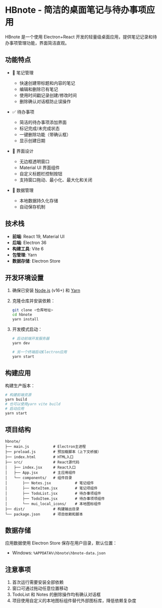 # HBnote - 简洁的桌面笔记与待办事项应用

HBnote 是一个使用 Electron+React 开发的轻量级桌面应用，提供笔记记录和待办事项管理功能，界面简洁直观。

## 功能特点

- 📝 笔记管理

  - 快速创建带标题和内容的笔记
  - 编辑和删除已有笔记
  - 使用时间戳记录创建/修改时间
  - 删除确认对话框防止误操作

- ✅ 待办事项

  - 简洁的待办事项添加界面
  - 标记完成/未完成状态
  - 一键删除功能（带确认框）
  - 显示创建日期

- 🎨 界面设计

  - 无边框透明窗口
  - Material UI 界面组件
  - 自定义标题栏控制按钮
  - 支持窗口拖动、最小化、最大化和关闭

- 💾 数据管理
  - 本地数据持久化存储
  - 自动保存机制

## 技术栈

- **前端**: React 19, Material UI
- **后端**: Electron 36
- **构建工具**: Vite 6
- **包管理**: Yarn
- **数据存储**: Electron Store

## 开发环境设置

1. 确保已安装 [Node.js](https://nodejs.org/) (v16+) 和 [Yarn](https://yarnpkg.com/)

2. 克隆仓库并安装依赖：

   ```bash
   git clone <仓库地址>
   cd hbnote
   yarn install
   ```

3. 开发模式启动：

   ```bash
   # 启动前端开发服务器
   yarn dev

   # 另一个终端启动Electron应用
   yarn start
   ```

## 构建应用

构建生产版本：

```bash
# 构建前端资源
yarn build
# 也可以使用yarn vite build
# 启动应用
yarn start
```

## 项目结构

```
hbnote/
├── main.js           # Electron主进程
├── preload.js        # 预加载脚本（上下文桥接）
├── index.html        # HTML入口
├── src/              # React源代码
│   ├── index.jsx     # React入口
│   ├── App.jsx       # 主应用组件
│   └── components/   # 组件目录
│       ├── Notes.jsx           # 笔记组件
│       ├── NoteItem.jsx        # 笔记项组件
│       ├── TodoList.jsx        # 待办事项组件
│       ├── TodoItem.jsx        # 待办事项项组件
│       └── mui_local_icons/    # 本地图标组件
├── dist/             # 构建输出目录
└── package.json      # 项目依赖和脚本
```

## 数据存储

应用数据使用 Electron Store 保存在用户目录，默认位置：

- Windows: `%APPDATA%\hbnote\hbnote-data.json`

## 注意事项

1. 首次运行需要安装全部依赖
2. 窗口可通过拖动任意位置移动
3. TodoList 和 Notes 的删除操作均有确认对话框
4. 项目使用自定义的本地图标组件替代外部图标库，降低依赖复杂度
